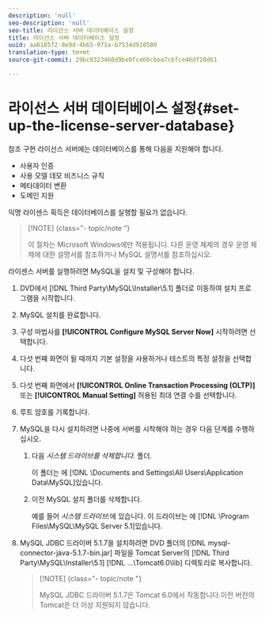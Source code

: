 ```yaml
---
description: 'null'
seo-description: 'null'
seo-title: 라이선스 서버 데이터베이스 설정
title: 라이선스 서버 데이터베이스 설정
uuid: aa6185f2-8e9d-4b65-971a-b7534d910580
translation-type: tm+mt
source-git-commit: 29bc8323460d9be0fce66cbea7c6fce46df20d61

---
```



# 라이선스 서버 데이터베이스 설정{#set-up-the-license-server-database}

참조 구현 라이선스 서버에는 데이터베이스를 통해 다음을 지원해야 합니다.

* 사용자 인증
* 사용 모델 데모 비즈니스 규칙
* 메타데이터 변환
* 도메인 지원

익명 라이센스 획득은 데이터베이스를 실행할 필요가 없습니다.

>[!NOTE] {class=&quot;- topic/note &quot;}
>
>이 절차는 Microsoft Windows에만 적용됩니다. 다른 운영 체제의 경우 운영 체제에 대한 설명서를 참조하거나 MySQL 설명서를 참조하십시오.

라이센스 서버를 실행하려면 MySQL을 설치 및 구성해야 합니다.

1. DVD에서 [!DNL Third Party\MySQL\Installer\5.1] 폴더로 이동하여 설치 프로그램을 시작합니다.
1. MySQL 설치를 완료합니다.
1. 구성 마법사를 **[!UICONTROL Configure MySQL Server Now]** 시작하려면 선택합니다.
1. 다섯 번째 화면이 될 때까지 기본 설정을 사용하거나 테스트의 특정 설정을 선택합니다.
1. 다섯 번째 화면에서 **[!UICONTROL Online Transaction Processing (OLTP)]** 또는 **[!UICONTROL Manual Setting]** 허용된 최대 연결 수를 선택합니다.
1. 루트 암호를 기록합니다.
1. MySQL을 다시 설치하려면 나중에 서버를 시작해야 하는 경우 다음 단계를 수행하십시오.
   1. 다음 *시스템 드라이브를 삭제합니다.* 폴더.

      이 폴더는 에 [!DNL \Documents and Settings\All Users\Application Data\MySQL]있습니다.
   1. 이전 MySQL 설치 폴더를 삭제합니다.

      예를 들어 *시스템 드라이브:*&#x200B;에 있습니다. 이 드라이브는 에 [!DNL \Program Files\MySQL\MySQL Server 5.1]있습니다.
1. MySQL JDBC 드라이버 5.1.7을 설치하려면 DVD 폴더의 [!DNL mysql-connector-java-5.1.7-bin.jar] 파일을 Tomcat Server의 [!DNL Third Party\MySQL\Installer\5.1] [!DNL ...\Tomcat6.0\lib] 디렉토리로 복사합니다.

   >[!NOTE] {class=&quot;- topic/note &quot;}
   >
   >MySQL JDBC 드라이버 5.1.7은 Tomcat 6.0에서 작동합니다.이전 버전의 Tomcat은 더 이상 지원되지 않습니다.

